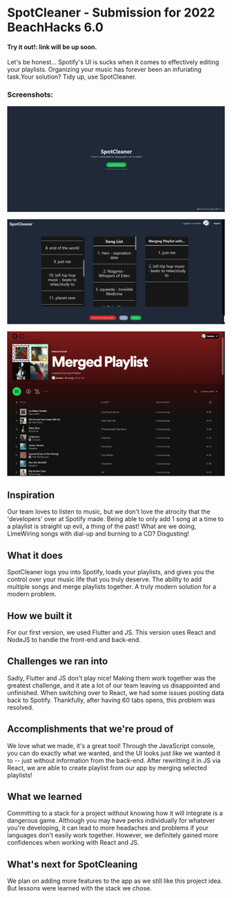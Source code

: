 # SpotCleaner - Submission for 2022 BeachHacks 6.0

#### Try it out!: link will be up soon. 


Let's be honest... Spotify's UI is sucks when it comes to effectively editing your playlists. Organizing your music has forever been an infuriating task.Your solution? Tidy up, use SpotCleaner.

### Screenshots: 

![capture1](ss1.PNG)

![capture2](sc2.PNG)

![caputure3](sc3.PNG)




## Inspiration

Our team loves to listen to music, but we don't love the atrocity that the 'developers' over at Spotify made. Being able to only add 1 song at a time to a playlist is straight up evil, a thing of the past! What are we doing, LimeWiring songs with dial-up and burning to a CD? Disgusting!

## What it does

SpotCleaner logs you into Spotify, loads your playlists, and gives you the control over your music life that you truly deserve. The ability to add multiple songs and merge playlists together. A truly modern solution for a modern problem.

## How we built it

For our first version, we used Flutter and JS. This version uses React and NodeJS to handle the front-end and back-end.

## Challenges we ran into

Sadly, Flutter and JS don't play nice! Making them work together was the greatest challenge, and it ate a lot of our team leaving us disappointed and unfinished. When switching over to React, we had some issues posting data back to Spotify. Thankfully, after having 60 tabs opens, this problem was resolved. 

## Accomplishments that we're proud of

We love what we made, it's a great tool! Through the JavaScript console, you can do exactly what we wanted, and the UI looks just like we wanted it to -- just without information from the back-end. After rewritting it in JS via React, we are able to create playlist from our app by merging selected playlists!

## What we learned

Committing to a stack for a project without knowing how it will integrate is a dangerous game. Although you may have perks individually for whatever you're developing, it can lead to more headaches and problems if your languages don't easily work together. However, we definitely gained more confidences when working with React and JS. 

## What's next for SpotCleaning

We plan on adding more features to the app as we still like this project idea. But lessons were learned with the stack we chose.

